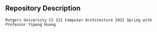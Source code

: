 ## Repository Description
```
Rutgers University CS 211 Computer Architecture 2021 Spring with Professor Yipeng Huang
```
